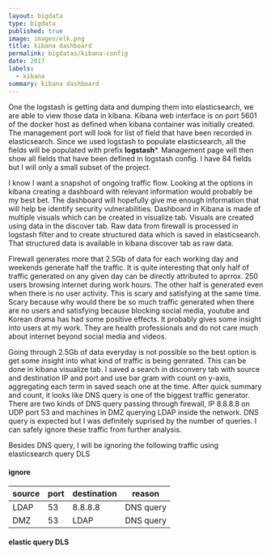 ```yaml
---
layout: bigdata
type: bigdata
published: true
image: images/elk.png
title: kibana dashboard
permalink: bigdatas/kibana-config
date: 2017
labels:
  - kibana
summary: kibana dashboard
---
```


One the logstash is getting data and dumping them into elasticsearch, we are able to view those data in kibana. Kibana web interface is on port 5601 of the docker host as defined when kibana container was initially created. The management port will look for list of field that have been recorded in elasticsearch. Since we used logstash to populate elasticsearch, all the fields will be populated with prefix **logstash***. Management page will then show all fields that have been defined in logstash config. I have 84 fields but I will only a small subset of the project.

I know I want a snapshot of ongoing traffic flow. Looking at the options in kibana creating a dashboard with relevant information would probably be my best bet. The dashboard will hopefully give me enough information that will help be identify security vulnerabilities. Dashboard in Kibana is made of multiple visuals which can be created in visualize tab. Visuals are created using data in the discover tab. Raw data from firewall is processed in logstash filter and to create structured data which is saved in elasticsearch. That structured data is available in kibana discover tab as raw data.

Firewall generates more that 2.5Gb of data for each working day and weekends generate half the traffic. It is quite interesting that only half of traffic generated on any given day can be directly attributed to aprrox. 250 users browsing internet during work hours. The other half is generated even when there is no user activity. This is scary and satisfying at the same time. Scary because why would there be so much traffic generated when there are no users and satisfying because blocking social media, youtube and Korean drama has had some positive effects. It probably gives some insight into users at my work. They are health professionals and do not care much about internet beyond social media and videos.

Going through 2.5Gb of data everyday is not possible so the best option is get some insight into what kind of traffic is being genrated. This can be done in kibana visualize tab. I saved a search in disconvery tab with source and destination IP and port and use bar gram with count on y-axis, aggregating each term in saved seach one at the time. After quick summary and count, it looks like DNS query is one of the biggest traffic generator. There are two kinds of DNS query passing through firewall, IP 8.8.8.8 on UDP port 53 and machines in DMZ querying LDAP inside the network. DNS query is expected but I was definitely suprised by the number of queries. I can safely ignore these traffic from further analysis.

Besides DNS query, I will be ignoring the following traffic using elasticsearch query DLS

#### ignore

| source | port | destination | reason |
| --- | --- | --- | --- |
| LDAP | 53 | 8.8.8.8 | DNS query |
| DMZ | 53 | LDAP | DNS query |

#### elastic query DLS

```

```




